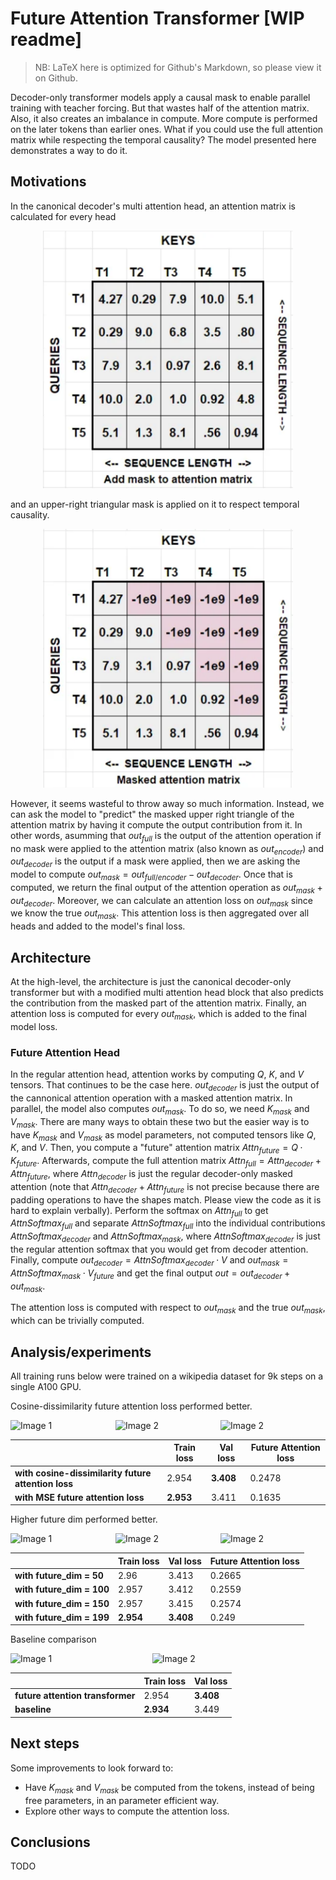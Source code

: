# Future Attention Transformer [WIP readme]
> NB: LaTeX here is optimized for Github's Markdown, so please view it on Github.

Decoder-only transformer models apply a causal mask to enable parallel training with teacher forcing. But that wastes half of the attention matrix. Also, it also creates an imbalance in compute. More compute is performed on the later tokens than earlier ones. What if you could use the full attention matrix while respecting the temporal causality? The model presented here demonstrates a way to do it.

## Motivations

In the canonical decoder's multi attention head, an attention matrix is calculated for every head

<div align="center">
  <img src="assets/matrix_2.png" alt="sdasd" width="400">
</div>

and an upper-right triangular mask is applied on it to respect temporal causality.

<div align="center">
  <img src="assets/matrix_3.png" alt="sdasd" width="400">
</div>

However, it seems wasteful to throw away so much information. Instead, we can ask the model to "predict" the masked upper right triangle of the attention matrix by having it compute the output contribution from it. In other words, asumming that $out_{full}$ is the output of the attention operation if no mask were applied to the attention matrix (also known as $out_{encoder}$) and $out_{decoder}$ is the output if a mask were applied, then we are asking the model to compute $out_{mask} = out_{full/encoder} - out_{decoder}$. Once that is computed, we return the final output of the attention operation as $out_{mask} + out_{decoder}$. Moreover, we can calculate an attention loss on $out_{mask}$ since we know the true $out_{mask}$. This attention loss is then aggregated over all heads and added to the model's final loss.

## Architecture

At the high-level, the architecture is just the canonical decoder-only transformer but with a modified multi attention head block that also predicts the contribution from the masked part of the attention matrix. Finally, an attention loss is computed for every $out_{mask}$, which is added to the final model loss.

### Future Attention Head

In the regular attention head, attention works by computing $Q$, $K$, and $V$ tensors. That continues to be the case here. $out_{decoder}$ is just the output of the cannonical attention operation with a masked attention matrix. In parallel, the model also computes $out_{mask}$. To do so, we need $K_{mask}$ and $V_{mask}$. There are many ways to obtain these two but the easier way is to have $K_{mask}$ and $V_{mask}$ as model parameters, not computed tensors like $Q$, $K$, and $V$. Then, you compute a "future" attention matrix $Attn_{future} = Q \cdot K_{future}$. Afterwards, compute the full attention matrix $Attn_{full} = Attn_{decoder} + Attn_{future}$, where $Attn_{decoder}$ is just the regular decoder-only masked attention (note that $Attn_{decoder} + Attn_{future}$ is not precise because there are padding operations to have the shapes match. Please view the code as it is hard to explain verbally). Perform the softmax on $Attn_{full}$ to get $AttnSoftmax_{full}$ and separate $AttnSoftmax_{full}$ into the individual contributions $AttnSoftmax_{decoder}$ and $AttnSoftmax_{mask}$, where $AttnSoftmax_{decoder}$ is just the regular attention softmax that you would get from decoder attention. Finally, compute $out_{decoder}= AttnSoftmax_{decoder} \cdot V$ and $out_{mask}= AttnSoftmax_{mask} \cdot V_{future}$ and get the final output $out = out_{decoder} + out_{mask}$. 

The attention loss is computed with respect to $out_{mask}$ and the true $out_{mask}$, which can be trivially computed.

## Analysis/experiments

All training runs below were trained on a wikipedia dataset for 9k steps on a single A100 GPU.

Cosine-dissimilarity future attention loss performed better.

<div style="display: flex; overflow-x: auto; white-space: nowrap;">
  <img src="assets/train_loss.svg" alt="Image 1" style="width: 45%;"/>
  <img src="assets/val_loss.svg" alt="Image 2" style="width: 45%;"/>
    <img src="assets/future_loss.svg" alt="Image 2" style="width: 45%;"/>
</div>

|   | Train loss | Val loss | Future Attention loss |
|---|----------|----------|----------|
| **with cosine-dissimilarity future attention loss** | 2.954 | **3.408** | 0.2478 |
| **with MSE future attention loss** | **2.953** | 3.411 | 0.1635 |


Higher future dim performed better.

<div style="display: flex; overflow-x: auto; white-space: nowrap;">
  <img src="assets/dim_train_loss.svg" alt="Image 1" style="width: 45%;"/>
  <img src="assets/dim_val_loss.svg" alt="Image 2" style="width: 45%;"/>
    <img src="assets/dim_future_loss.svg" alt="Image 2" style="width: 45%;"/>
</div>

|   | Train loss | Val loss | Future Attention loss |
|---|----------|----------|----------|
| **with future_dim = 50** | 2.96 | 3.413 | 0.2665 |
| **with future_dim = 100** | 2.957 | 3.412 | 0.2559 |
| **with future_dim = 150** | 2.957 | 3.415 | 0.2574 |
| **with future_dim = 199** | **2.954** | **3.408** | 0.249 |

Baseline comparison

<div style="display: flex; overflow-x: auto; white-space: nowrap;">
  <img src="assets/base_train_loss.svg" alt="Image 1" style="width: 45%;"/>
  <img src="assets/base_val_loss.svg" alt="Image 2" style="width: 45%;"/>
</div>

|   | Train loss | Val loss |
|---|----------|----------|
| **future attention transformer** | 2.954 | **3.408** |
| **baseline** | **2.934** | 3.449 |


## Next steps

Some improvements to look forward to:
- Have $K_{mask}$ and $V_{mask}$ be computed from the tokens, instead of being free parameters, in an parameter efficient way.
- Explore other ways to compute the attention loss.

## Conclusions

TODO